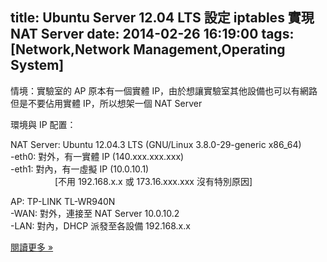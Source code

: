 title: Ubuntu Server 12.04 LTS 設定 iptables 實現 NAT Server
date: 2014-02-26 16:19:00
tags: [Network,Network Management,Operating System]
---

  
情境：實驗室的 AP 原本有一個實體 IP，由於想讓實驗室其他設備也可以有網路但是不要佔用實體 IP，所以想架一個 NAT Server  

環境與 IP 配置：  

NAT Server: Ubuntu 12.04.3 LTS (GNU/Linux 3.8.0-29-generic x86_64)  
<span class="Apple-tab-span" style="white-space: pre;"></span>-eth0: 對外，有一實體 IP (140.xxx.xxx.xxx)  
<span class="Apple-tab-span" style="white-space: pre;"></span>-eth1: 對內，有一虛擬 IP (10.0.10.1)<span class="Apple-tab-span" style="white-space: pre;"></span>  
                  [不用 192.168.x.x 或 173.16.xxx.xxx 沒有特別原因]  

AP: TP-LINK TL-WR940N  
<span class="Apple-tab-span" style="white-space: pre;"></span>-WAN: 對外，連接至 NAT Server 10.0.10.2  
<span class="Apple-tab-span" style="white-space: pre;"></span>-LAN: 對內，DHCP 派發至各設備 192.168.x.x  

[閱讀更多 »](http://veckcode.blogspot.com/2014/02/ubuntu-server-1204-lts-iptables-nat.html#more)